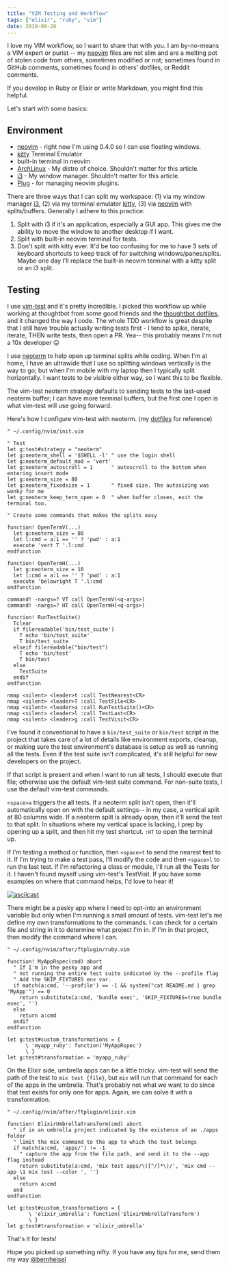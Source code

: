 ```yaml
---
title: "VIM Testing and Workflow"
tags: ["elixir", "ruby", "vim"]
date: 2019-08-28
---
```


I love my VIM workflow, so I want to share that with you. I am by-no-means a VIM
expert or purist -- my [neovim] files are not slim and are a melting pot of
stolen code from others, sometimes modified or not; sometimes found in GitHub
comments, sometimes found in others' dotfiles, or Reddit comments.

If you develop in Ruby or Elixir or write Markdown, you might find this helpful.

Let's start with some basics:

## Environment

* [neovim] - right now I'm using 0.4.0 so I can use floating windows.
* [kitty] Terminal Emulator
* built-in terminal in neovim
* [ArchLinux] - My distro of choice. Shouldn't matter for this article.
* [i3] - My window manager. Shouldn't matter for this article.
* [Plug] - for managing neovim plugins.

There are three ways that I can split my workspace: (1) via my window manager
[i3], (2) via my terminal emulator [kitty], (3) via [neovim] with
splits/buffers. Generally I adhere to this practice:

  1) Split with i3 if it's an application, especially a GUI app. This gives me
     the ability to move the window to another desktop if I want.
  2) Split with built-in neovim terminal for tests.
  3) Don't split with kitty ever. It'd be too confusing for me to have 3 sets of
     keyboard shortcuts to keep track of for switching windows/panes/splits.
     Maybe one day I'll replace the built-in neovim terminal with a kitty split
     or an i3 split.

[neovim]: https://neovim.io
[ArchLinux]: https://www.archlinux.org
[i3]: https://github.com/Airblader/i3
[kitty]: https://sw.kovidgoyal.net/kitty/
[Plug]: https://github.com/junegunn/vim-plug

## Testing

I use [vim-test] and it's pretty incredible. I picked this workflow up while
working at thoughtbot from some good friends and the [thoughtbot dotfiles],
and it changed the way I code. The whole TDD workflow is great despite that I
still have trouble actually writing tests first - I tend to spike, iterate,
iterate, THEN write tests, then open a PR. Yea-- this probably means I'm not a
10x developer 😛

I use [neoterm] to help open up terminal splits while coding. When I'm at home,
I have an ultrawide that I use so splitting windows vertically is the way to go;
but when I'm mobile with my laptop then I typically split horizontally. I want
tests to be visible either way, so I want this to be flexible.

The vim-test neoterm strategy defaults to sending tests to the last-used neoterm
buffer; I can have more terminal buffers, but the first one I open is what
vim-test will use going forward.

[dotfiles]: https://github.com/dbernheisel/dotfiles
[thoughtbot dotfiles]: https://github.com/thoughtbot/dotfiles
[vim-test]: https://github.com/janko/vim-test
[neoterm]: https://github.com/kassio/neoterm

Here's how I configure vim-test with neoterm. (my [dotfiles] for reference)

```vim
" ~/.config/nvim/init.vim

" Test
let g:test#strategy = "neoterm"
let g:neoterm_shell = '$SHELL -l' " use the login shell
let g:neoterm_default_mod = 'vert'
let g:neoterm_autoscroll = 1      " autoscroll to the bottom when entering insert mode
let g:neoterm_size = 80
let g:neoterm_fixedsize = 1       " fixed size. The autosizing was wonky for me
let g:neoterm_keep_term_open = 0  " when buffer closes, exit the terminal too.

" Create some commands that makes the splits easy

function! OpenTermV(...)
  let g:neoterm_size = 80
  let l:cmd = a:1 == '' ? 'pwd' : a:1
  execute 'vert T '.l:cmd
endfunction

function! OpenTermH(...)
  let g:neoterm_size = 10
  let l:cmd = a:1 == '' ? 'pwd' : a:1
  execute 'belowright T '.l:cmd
endfunction

command! -nargs=? VT call OpenTermV(<q-args>)
command! -nargs=? HT call OpenTermH(<q-args>)

function! RunTestSuite()
  Tclear
  if filereadable('bin/test_suite')
    T echo 'bin/test_suite'
    T bin/test_suite
  elseif filereadable("bin/test")
    T echo 'bin/test'
    T bin/test
  else
    TestSuite
  endif
endfunction

nmap <silent> <leader>t :call TestNearest<CR>
nmap <silent> <leader>T :call TestFile<CR>
nmap <silent> <leader>a :call RunTestSuite()<CR>
nmap <silent> <leader>l :call TestLast<CR>
nmap <silent> <leader>g :call TestVisit<CR>
```

I've found it conventional to have a `bin/test_suite` or `bin/test` script in
the project that takes care of a lot of details like environment exports,
cleanup, or making sure the test environment's database is setup as well as
running all the tests. Even if the test suite isn't complicated, it's still
helpful for new developers on the project.

If that script is present and when I want to run all tests, I should execute
that file; otherwise use the default vim-test suite command. For non-suite
tests, I use the default vim-test commands.

`<space>a` triggers the **a**ll tests. If a neoterm split isn't open,
then it'll automatically open on with the default settings-- in my case, a
vertical split at 80 columns wide. If a neoterm split is already open, then
it'll send the test to that split. In situations where my vertical space is
lacking, I prep by opening up a split, and then hit my test shortcut. `:HT` to
open the terminal up.

If I'm testing a method or function, then `<space>t` to send the nearest
**t**est to it. If I'm trying to make a test pass, I'll modify the code and then
`<space>l` to run the **l**ast test. If I'm refactoring a class or module, I'll
run all the **T**ests for it. I haven't found myself using vim-test's TestVisit.
If you have some examples on where that command helps, I'd love to hear it!

[![asciicast](https://asciinema.org/a/gs6r5QlC8oR8HPNYhRPDypY6n.svg)](https://asciinema.org/a/gs6r5QlC8oR8HPNYhRPDypY6n)

There might be a pesky app where I need to opt-into an environment variable but
only when I'm running a small amount of tests. vim-test let's me define my own
transformations to the commands. I can check for a certain file and string in it
to determine what project I'm in. If I'm in that project, then modify the
command where I can.

```vim
" ~/.config/nvim/after/ftplugin/ruby.vim

function! MyAppRspec(cmd) abort
  " If I'm in the pesky app and
  " not running the entire test suite indicated by the --profile flag
  " Add the SKIP_FIXTURES env var.
  if match(a:cmd, '--profile') == -1 && system("cat README.md | grep 'MyApp'") == 0
    return substitute(a:cmd, 'bundle exec', 'SKIP_FIXTURES=true bundle exec', '')
  else
    return a:cmd
  endif
endfunction

let g:test#custom_transformations = {
      \ 'myapp_ruby': function('MyAppRspec')
      \ }
let g:test#transformation = 'myapp_ruby'
```

On the Elixir side, umbrella apps can be a little tricky. vim-test will send the
path of the test to `mix test {file}`, but `mix` will run that command for each
of the apps in the umbrella. That's probably not what we want to do since that
test exists for only one for apps. Again, we can solve it with a transformation.

```vim
" ~/.config/nvim/after/ftplugin/elixir.vim

function! ElixirUmbrellaTransform(cmd) abort
  " if in an umbrella project indicated by the existence of an ./apps folder
  " limit the mix command to the app to which the test belongs
  if match(a:cmd, 'apps/') != -1
    " capture the app from the file path, and send it to the --app flag instead
    return substitute(a:cmd, 'mix test apps/\([^/]*\)/', 'mix cmd --app \1 mix test --color ', '')
  else
    return a:cmd
  end
endfunction

let g:test#custom_transformations = {
       \ 'elixir_umbrella': function('ElixirUmbrellaTransform')
       \ }
let g:test#transformation = 'elixir_umbrella'
```

That's it for tests!

Hope you picked up something nifty. If you have any tips for me, send them my
way [@bernheisel]

[@bernheisel]: https://twitter.com/bernheisel
